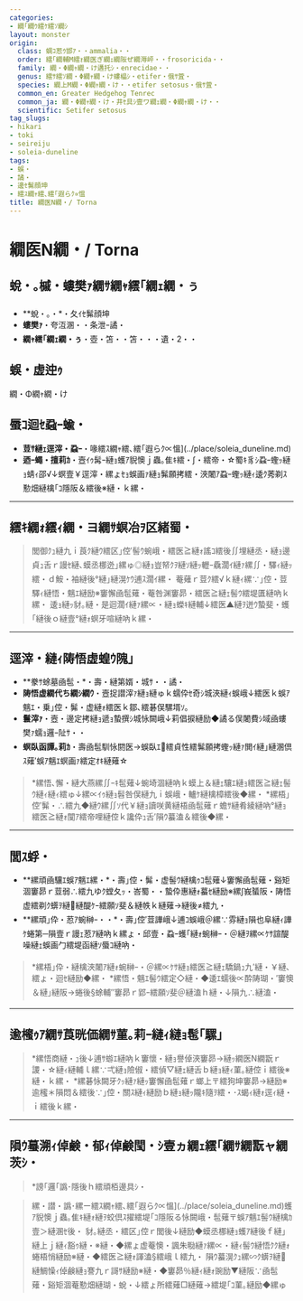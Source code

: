 ```yaml
---
categories:
- 繝｢繝ｳ繧ｹ繧ｿ繝ｼ
layout: monster
origin:
  class: 蜩ｺ荵ｳ邯ｱ・・ammalia・・
  order: 繧｢繝輔Μ繧ｫ繝医ぎ繝ｪ繝阪ぜ繝溽岼・・frosoricida・・
  family: 繝・Φ繝ｬ繝・け遘托ｼ・enrecidae・・
  genus: 繧ｻ繧ｿ繝・Φ繝ｬ繝・け螻橸ｼ・etifer・俄ｻ萓・
  species: 繝上Μ繝・Φ繝ｬ繝・け・・etifer setosus・俄ｻ萓・
  common_en: Greater Hedgehog Tenrec
  common_ja: 繝・Φ繝ｬ繝・け・井ｾ具ｼ壹ワ繝ｪ繝・Φ繝ｬ繝・け・・
  scientific: Setifer setosus
tag_slugs:
- hikari
- toki
- seireiju
- soleia-duneline
tags:
- 蜈・
- 譎・
- 邊ｾ髴顔坤
- 繧ｽ繝ｬ繧､繧｢遐らｸ∝慍
title: 繝医Ν繝・/ Torna
---
```


# 繝医Ν繝・/ Torna

## 蛻・｡槭・螻樊ｧ繝ｻ繝ｬ繧｢繝ｪ繝・ぅ

* **蛻・｡・*・夂ｲｾ髴顔坤
* **螻樊ｧ**・夸沍溷・・条泄ｰ譎・
* **繝ｬ繧｢繝ｪ繝・ぅ**・壺・笘・・笘・・・遺・2・・

## 蜈・虚迚ｩ
繝・Φ繝ｬ繝・け

## 蜃ｺ迴ｾ蝨ｰ蝓・

* **荳ｻ縺ｪ逕滓・蝨ｰ**・喙繧ｽ繝ｬ繧､繧｢遐らｸ∝慍](../place/soleia_duneline.md)
* **迺ｰ蠅・擅莉ｶ**・壼ｲｩ髯ｰ縺ｮ蠖ｱ貎懊ｊ蟲｡隹ｷ繧・∫・繧帝・☆蜀ｷ豸ｼ蝨ｰ蟶ｯ縺ｮ蜻ｨ邵√↓螟壹￥逕滓・縲ょｾｮ蜈画ｧ縺ｮ髴願拷繧・浹闍ｱ蝨ｰ蟶ｯ縺ｨ逶ｸ莠剃ｽ懃畑縺檎｢ｺ隱阪＆繧後※縺・ｋ縲・

---

## 繧ｷ繝ｫ繧ｨ繝・ヨ繝ｻ螟冶ｦ区緒蜀・

> 閭御ｸｭ縺九ｉ莨ｸ縺ｳ繧区｣倥′髻ｳ蜿峨・繧医≧縺ｫ謠ｺ繧後∬埋縺丞・縺ｮ邊貞ｭ舌ｒ謾ｾ縺､蟆丞梛迯｣縲ゅ◎縺ｮ豈帑ｸｦ縺ｿ縺ｯ轣ｰ驫濶ｲ縺ｧ縲∬・驛ｨ縺ｯ繧・ｄ鮟・袖縺後°縺｣縺滉ｹｳ逋ｽ濶ｲ縲・
> 菴薙ｒ荳ｸ繧√ｋ縺ｨ縲∵｣倥・荳驛ｨ縺悟・魑ｴ縺励※窶懈凾髢薙・菴咎渊窶昴・繧医≧縺ｪ髻ｳ繧堤匱縺吶ｋ縲・
> 逶ｮ縺ｯ豺｡縺・是迴濶ｲ縺ｧ縲∝・縺ｮ蠑ｷ縺輔↓繧医▲縺ｦ迸ｳ蟄斐・蠖｢縺後ｏ縺壹°縺ｫ螟牙喧縺吶ｋ縲・

---

## 逕滓・縺ｨ陦悟虚蝗ｳ隗｣

* **豢ｻ蜍墓凾髢・*・壽・縺第婿・城ｻ・・譎・
* **陦悟虚繝代ち繝ｼ繝ｳ**・壼捉譛滓ｧ縺ｮ縺ゅｋ蠕伜ｾ奇ｼ城浹縺ｨ蜈峨↓繧医ｋ蜈ｱ魑ｴ・乗｣倥・髴・虚縺ｫ繧医ｋ鄒､繧碁俣騾壻ｿ｡
* **鬟滓ｧ**・壼・邊定拷縺ｮ遞ｮ蟄撰ｼ城怺闕峨↓莉倡捩縺励◆譎る俣闍費ｼ域凾螻樊ｧ蠕ｮ邏ｰ阯ｻ・・
* **螟臥函譚｡莉ｶ**・壽凾髢馴怺閼医→蜈臥ｴ繧貞性繧髴願拷蟶ｯ縺ｧ閧ｲ縺｣縺溷倶ｽ薙′蜈ｱ魑ｴ螟画ｧ繧定ｵｷ縺薙☆

> *縲悟､懈・縺大燕縲∬ｰｷ髢薙↓蜿埼涸縺吶ｋ蟆上＆縺ｪ驤ｴ縺ｮ繧医≧縺ｪ髻ｳ縺ｨ縺ｨ繧ゅ↓縲∝ｲｩ縺ｮ髫咎俣縺九ｉ蜈峨・轤ｹ縺檎樟繧後◆縲・
> *縲梧｣倥′髴・∴繧九◆縺ｳ縲∬ｿ代￥縺ｮ讀咲黄縺梧凾髢薙ｒ蟾ｻ縺肴綾縺吶°縺ｮ繧医≧縺ｫ闃ｱ繧帝哩縺倥ｋ讒伜ｭ舌′隕ｳ蟇溘＆繧後◆縲・

---

## 閭ｽ蜉・

* **縲頑凾驤ｴ蜈ｱ魑ｴ縲・*・壽｣倥・髴・虚髻ｳ縺檎ｩｺ髢薙↓窶懈凾髢薙・谿矩涸窶昴ｒ荳弱∴繧九ゆｸ螳夂ｯ・峇蜀・・蟄伜惠縺ｫ蟇ｾ縺励※縲∫峩蜑阪・陦悟虚繧剃ｸ蠎ｦ縺縺醍ｹｰ繧願ｿ斐＆縺帙ｋ縺薙→縺後≠繧九・
* **縲頑｣伜・荵ｱ蜿榊ｰ・・*・壽｣倥′荳譁峨↓逋ｺ蜈峨＠縲∵雰縺ｮ隕也阜縺ｨ譁ｹ蜷第─隕壹ｒ謾ｪ荵ｱ縺吶ｋ縲ょ・邱壹・蝨ｰ蠖｢縺ｫ蜿榊ｰ・＠縺ｦ縲∝ｹｻ諠醍噪縺ｪ蜈画勹繧堤函縺ｿ蜃ｺ縺吶・

> *縲梧｣伜・縺檎浹闍ｱ縺ｫ蜿榊ｰ・＠縲∝ｹｻ縺ｮ繧医≧縺ｪ驕鍋ｭ九′縺・￥縺､繧ょ・迴ｾ縺励◆縲・
> *縲悟・魑ｴ髻ｳ繧定◇縺・◆逶ｴ蠕後∝酔陦瑚・′窶懊＆縺｣縺阪→蜷後§蜍輔″窶昴ｒ郢ｰ繧願ｿ斐＠縺溘ｈ縺・↓隕九∴縺溘・

---

## 逾櫁ｩｱ繝ｻ莨晄価繝ｻ菫｡莉ｰ縺ｨ縺ｮ髢｢騾｣

> *縲悟商縺・ｭ後↓逋ｻ蝣ｴ縺吶ｋ窶懷・縺ｮ譽倬浹窶昴→縺ｯ繝医Ν繝翫ｒ謖・☆縺ｨ縺輔ｌ縲∵弌縺ｮ險俶・繧偵▽縺ｪ縺舌ｂ縺ｮ縺ｨ菫｡縺倥ｉ繧後※縺・ｋ縲・
> *縲碁怺闕牙ｸｯ縺ｧ縺ｯ窶懈凾髢薙ｒ螂上〒繧狗坤窶昴→縺励※逾櫁＊隕悶＆繧後∵｣倥・關ｽ縺ｨ縺励ｂ縺ｮ縺ｯ隴ｷ隨ｦ繧・･ｽ蝎ｨ縺ｫ逕ｨ縺・ｉ繧後ｋ縲・

---

## 隕ｳ蟇溯ｨ倬鹸・郁ｨ倬鹸閠・ｼ壹ヵ繝ｪ繧｢繝ｻ繝翫ャ繝茨ｼ・

> *謗｢邏｢譌･隱後ｈ繧頑栢邊具ｼ・

> 縲・譛・譌･縲ー繧ｽ繝ｬ繧､繧｢遐らｸ∝慍](../place/soleia_duneline.md)蠖ｱ貎懊ｊ蟲｡隹ｷ縺ｫ縺ｦ蛟倶ｽ擢繧堤｢ｺ隱阪る怺闕峨・髢薙〒蜈ｱ魑ｴ髻ｳ縺檎ｶ壹＞縺溷ｾ後・
> 豺｡縺丞・繧区｣倥ｒ閭後↓縺励◆蟆丞梛縺ｮ蠖ｱ縺後ｆ縺｣縺上ｊ縺ｨ豁ｩ縺・※縺・◆縲ょ虚菴懊・諷朱㍾縺ｧ縲∝・縺ｨ髻ｳ縺悟ｸｸ縺ｫ蜷梧悄縺励※縺・◆繧医≧縺ｫ諢溘§繧峨ｌ繧九・
> 隕ｳ蟇滉ｸｭ縲∽ｸ蠎ｦ縺縺鯛懆ｨ倬鹸縺ｮ謇九ｒ謌ｻ縺励※縺・◆窶昴％縺ｨ縺ｫ豌励▼縺阪∵凾髢薙・谿矩涸菴懃畑縺瑚・蛻・↓繧ょ所繧薙□縺薙→繧堤｢ｺ菫｡縺励◆縲ゅ